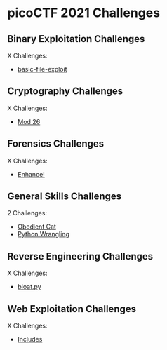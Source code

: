 # picoCTF 2021 Challenges

## Binary Exploitation Challenges

X Challenges:
- [basic-file-exploit](Binary_Exploitation/basic-file-exploit.md)

## Cryptography Challenges

X Challenges:
- [Mod 26](Cryptography/Mod_26.md)

## Forensics Challenges

X Challenges: 
- [Enhance!](Forensics/Enhance.md)

## General Skills Challenges

2 Challenges: 
- [Obedient Cat](General_Skills/Obedient_Cat.md)
- [Python Wrangling](General_Skills/Python_Wrangling.md)

## Reverse Engineering Challenges

X Challenges:
- [bloat.py](Reverse_Engineering/bloat.py.md)


## Web Exploitation Challenges

X Challenges:
- [Includes](Web_Exploitation/Includes.md)
